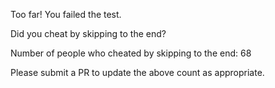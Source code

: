 Too far! You failed the test.

Did you cheat by skipping to the end? 

Number of people who cheated by skipping to the end: 68

Please submit a PR to update the above count as appropriate.

